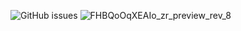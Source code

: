 ![GitHub issues](https://img.shields.io/badge/-zes1092-blueviolet)
![FHBQoOqXEAIo_zr_preview_rev_8](https://user-images.githubusercontent.com/88916104/172530354-7fb4d5eb-7e53-49a9-8299-413124281925.png)
